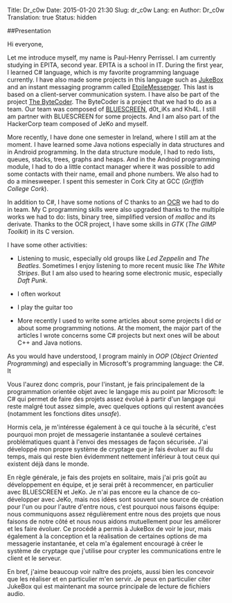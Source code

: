 Title: Dr_c0w
Date: 2015-01-20 21:30
Slug: dr_c0w
Lang: en
Author: Dr_c0w
Translation: true
Status: hidden

##Presentation

Hi everyone,

Let me introduce myself, my name is Paul-Henry Perrissel. I am currently
studying in EPITA, second year. EPITA is a school in IT.
During the first year, I learned C\# language, which is my favorite 
programming language currently. I have also made some projects in this
language such as [JukeBox]({filename}../jukebox_en.md) and an instant
messaging programm called [EtoileMessenger]({filename}../chat_en.md).
This last is based on a client-server communication system. I have
also be part of the project [The ByteCoder](http://www.blocsoft.net/).
The ByteCoder is a project that we had to do as a team. Our team was
composed of [BLUESCREEN](http://www.bs42.eu), d0t_iKs and Kh4L. I still
am partner with BLUESCREEN for some projects. And I am also part of the
HackerCorp team composed of JeKo and myself.

More recently, I have done one semester in Ireland, where I still am
at the moment. I have learned some Java notions especially in data 
structures and in Android programming. In the data structure module, I had to
redo lists, queues, stacks, trees, graphs and heaps. And in the Android
programming module, I had to do a little contact manager where it was
possible to add some contacts with their name, email and phone numbers.
We also had to do a minesweeper. I spent this semester in Cork City at
GCC (*Griffith College Cork*).

In addition to C\#, I have some notions of C thanks to an [OCR](http://ocr.hatrix.fr)
we had to do in team. My C programming skills were also upgraded thanks to
the multiple works we had to do: lists, binary tree, simplified version of 
*malloc* and its derivate. Thanks to the OCR project, I have some skills
in *GTK* (*The GIMP Toolkit*) in its C version.

I have some other activities:

- Listening to music, especially old groups like *Led Zeppelin* and *The Beatles*.
Sometimes I enjoy listening to more recent music like *The White Stripes*. But I
am also used to hearing some electronic music, especially *Daft Punk*.

- I often workout

- I play the guitar too

- More recently I used to write some articles about some projects I did or
about some programming notions. At the moment, the major part of the articles
I wrote concerns some C\# projects but next ones will be about C++ and Java
notions.

As you would have understood, I program mainly in *OOP* (*Object Oriented 
Programming*) and especially in Microsoft's programming language: the C\#.
It 


Vous l'aurez donc compris, pour l'instant, je fais principalement de la
programmation orientée objet avec le langage mis au point par Microsoft:
le C\# qui permet de faire des projets assez évolué à partir d'un langage
qui reste malgré tout assez simple, avec quelques options qui restent 
avancées (notamment les fonctions dites *unsafe*). 

Hormis cela, je m'intéresse également à ce qui touche à la sécurité, 
c'est pourquoi mon projet de messagerie instantanée a soulevé certaines
problématiques quant à l'envoi des messages de façon sécurisée. J'ai
développé mon propre système de cryptage que je fais évoluer au fil du 
temps, mais qui reste bien évidemment nettement inférieur à tout ceux 
qui existent déjà dans le monde.

En règle générale, je fais des projets en solitaire, mais j'ai pris goût
au développement en équipe, et je serai prêt à recommencer, en particulier
avec BLUESCREEN et JeKo. Je n'ai pas encore eu la chance de co-développer
avec JeKo, mais nos idées sont souvent une source de création pour l'un ou
pour l'autre d'entre nous, c'est pourquoi nous faisons équipe: nous 
communiquons assez régulièrement entre nous des projets que nous faisons
de notre côté et nous nous aidons mutuellement pour les améliorer et les
faire évoluer. Ce procédé a permis à JukeBox de voir le jour, mais 
également à la conception et la réalisation de certaines options de ma
messagerie instantanée, et cela m'a également encouragé à créer le système
de cryptage que j'utilise pour crypter les communications entre le client
et le serveur.

En bref, j'aime beaucoup voir naître des projets, aussi bien les concevoir
que les réaliser et en particulier m'en servir. Je peux en particulier
citer JukeBox qui est maintenant ma source principale de lecture de fichiers
audio.

